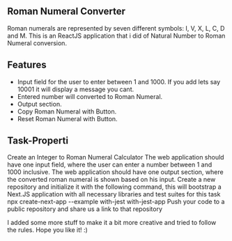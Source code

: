 ## Roman Numeral Converter
Roman numerals are represented by seven different symbols: I, V, X, L, C, D and M. This is an ReactJS application that i did of Natural Number to Roman Numeral conversion.

## Features
- Input field for the user to enter between 1 and 1000. If you add lets say 10001 it will display a message you cant.
- Entered number will converted to Roman Numeral.
- Output section.
- Copy Roman Numeral with Button.
- Reset Roman Numeral with Button.

## Task-Properti
Create an Integer to Roman Numeral Calculator
The web application should have one input field, where the user can enter a number between 1 and 1000 inclusive.
The web application should have one output section, where the converted roman numeral is shown based on his input.
Create a new repository and initialize it with the following command, this will bootstrap a Next.JS application with all necessary libraries and test suites for this task
npx create-next-app --example with-jest with-jest-app
Push your code to a public repository and share us a link to that repository


I added some more stuff to make it a bit more creative and tried to follow the rules.
Hope you like it! :) 